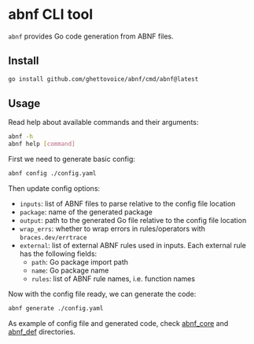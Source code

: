 # abnf CLI tool

`abnf` provides Go code generation from ABNF files.

## Install

```bash
go install github.com/ghettovoice/abnf/cmd/abnf@latest
```

## Usage

Read help about available commands and their arguments:

```bash
abnf -h
abnf help [command]
```

First we need to generate basic config:

```bash
abnf config ./config.yaml
```

Then update config options:

- `inputs`: list of ABNF files to parse relative to the config file location
- `package`: name of the generated package
- `output`: path to the generated Go file relative to the config file location
- `wrap_errs`: whether to wrap errors in rules/operators with `braces.dev/errtrace`
- `external`: list of external ABNF rules used in inputs. Each external rule has the following fields:
  - `path`: Go package import path
  - `name`: Go package name
  - `rules`: list of ABNF rule names, i.e. function names

Now with the config file ready, we can generate the code:

```bash
abnf generate ./config.yaml
```

As example of config file and generated code, check [abnf_core](https://github.com/ghettovoice/abnf/tree/master/pkg/abnf_core)
and [abnf_def](https://github.com/ghettovoice/abnf/tree/master/pkg/abnf_def) directories.
